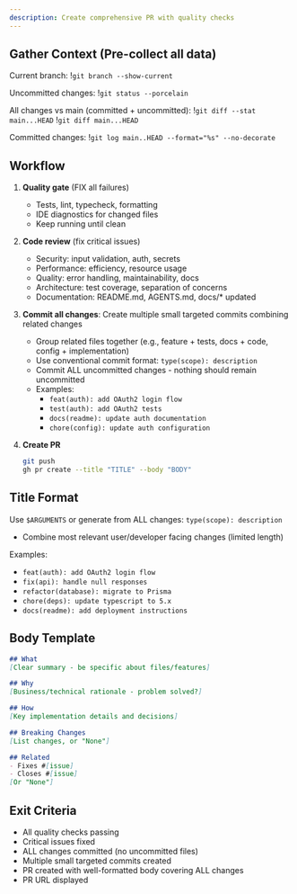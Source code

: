 ```yaml
---
description: Create comprehensive PR with quality checks
---
```


## Gather Context (Pre-collect all data)

Current branch:
!`git branch --show-current`

Uncommitted changes:
!`git status --porcelain`

All changes vs main (committed + uncommitted):
!`git diff --stat main...HEAD`
!`git diff main...HEAD`

Committed changes:
!`git log main..HEAD --format="%s" --no-decorate`

## Workflow

1. **Quality gate** (FIX all failures)
   - Tests, lint, typecheck, formatting
   - IDE diagnostics for changed files
   - Keep running until clean

2. **Code review** (fix critical issues)
   - Security: input validation, auth, secrets
   - Performance: efficiency, resource usage
   - Quality: error handling, maintainability, docs
   - Architecture: test coverage, separation of concerns
   - Documentation: README.md, AGENTS.md, docs/* updated

3. **Commit all changes**: Create multiple small targeted commits combining related changes
   - Group related files together (e.g., feature + tests, docs + code, config + implementation)
   - Use conventional commit format: `type(scope): description`
   - Commit ALL uncommitted changes - nothing should remain uncommitted
   - Examples:
     - `feat(auth): add OAuth2 login flow`
     - `test(auth): add OAuth2 tests`
     - `docs(readme): update auth documentation`
     - `chore(config): update auth configuration`

4. **Create PR**
   ```bash
   git push
   gh pr create --title "TITLE" --body "BODY"
   ```

## Title Format

Use `$ARGUMENTS` or generate from ALL changes: `type(scope): description`
- Combine most relevant user/developer facing changes (limited length)

Examples:
- `feat(auth): add OAuth2 login flow`
- `fix(api): handle null responses`
- `refactor(database): migrate to Prisma`
- `chore(deps): update typescript to 5.x`
- `docs(readme): add deployment instructions`

## Body Template

```markdown
## What
[Clear summary - be specific about files/features]

## Why
[Business/technical rationale - problem solved?]

## How
[Key implementation details and decisions]

## Breaking Changes
[List changes, or "None"]

## Related
- Fixes #[issue]
- Closes #[issue]
[Or "None"]
```

## Exit Criteria

- All quality checks passing
- Critical issues fixed
- ALL changes committed (no uncommitted files)
- Multiple small targeted commits created
- PR created with well-formatted body covering ALL changes
- PR URL displayed
